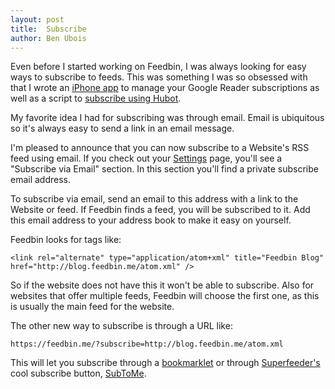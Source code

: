 ```yaml
---
layout: post
title:  Subscribe
author: Ben Ubois
---
```


Even before I started working on Feedbin, I was always looking for easy ways to subscribe to feeds. This was something I was so obsessed with that I wrote an [iPhone app](http://subscribeapp.com/) to manage your Google Reader subscriptions as well as a script to [subscribe using Hubot](https://github.com/github/hubot-scripts/blob/master/src/scripts/google-reader.coffee).

My favorite idea I had for subscribing was through email. Email is ubiquitous so it's always easy to send a link in an email message. 

I'm pleased to announce that you can now subscribe to a Website's RSS feed using email. If you check out your [Settings](https://feedbin.me/settings) page, you'll see a "Subscribe via Email" section. In this section you'll find a private subscribe email address.

To subscribe via email, send an email to this address with a link to the Website or feed. If Feedbin finds a feed, you will be subscribed to it. Add this email address to your address book to make it easy on yourself.

Feedbin looks for tags like:

    <link rel="alternate" type="application/atom+xml" title="Feedbin Blog" href="http://blog.feedbin.me/atom.xml" />

So if the website does not have this it won't be able to subscribe. Also for websites that offer multiple feeds, Feedbin will choose the first one, as this is usually the main feed for the website.


The other new way to subscribe is through a URL like: 

    https://feedbin.me/?subscribe=http://blog.feedbin.me/atom.xml

This will let you subscribe through a [bookmarklet](https://github.com/feedbin/support/issues/45#issuecomment-17382583) or through [Superfeeder's](http://superfeedr.com/) cool subscribe button, [SubToMe](https://www.subtome.com/).